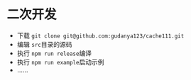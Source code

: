 # 二次开发

- 下载 `git clone git@github.com:gudanya123/cache111.git`
- 编辑 `src`目录的源码
- 执行 `npm run release`编译
- 执行 `npm run example`启动示例
- ......

